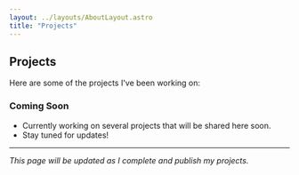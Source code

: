 ```yaml
---
layout: ../layouts/AboutLayout.astro
title: "Projects"
---
```


## Projects

Here are some of the projects I've been working on:

### Coming Soon

- Currently working on several projects that will be shared here soon.
- Stay tuned for updates!

---

*This page will be updated as I complete and publish my projects.*